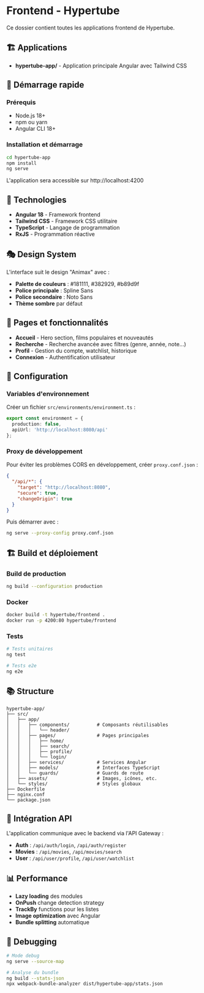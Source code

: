 # Frontend - Hypertube

Ce dossier contient toutes les applications frontend de Hypertube.

## 🏗️ Applications

- **hypertube-app/** - Application principale Angular avec Tailwind CSS

## 🚀 Démarrage rapide

### Prérequis
- Node.js 18+
- npm ou yarn
- Angular CLI 18+

### Installation et démarrage

```bash
cd hypertube-app
npm install
ng serve
```

L'application sera accessible sur http://localhost:4200

## 🎨 Technologies

- **Angular 18** - Framework frontend
- **Tailwind CSS** - Framework CSS utilitaire
- **TypeScript** - Langage de programmation
- **RxJS** - Programmation réactive

## 🎭 Design System

L'interface suit le design "Animax" avec :
- **Palette de couleurs** : #181111, #382929, #b89d9f
- **Police principale** : Spline Sans
- **Police secondaire** : Noto Sans
- **Thème sombre** par défaut

## 📱 Pages et fonctionnalités

- **Accueil** - Hero section, films populaires et nouveautés
- **Recherche** - Recherche avancée avec filtres (genre, année, note...)
- **Profil** - Gestion du compte, watchlist, historique
- **Connexion** - Authentification utilisateur

## 🔧 Configuration

### Variables d'environnement

Créer un fichier `src/environments/environment.ts` :

```typescript
export const environment = {
  production: false,
  apiUrl: 'http://localhost:8080/api'
};
```

### Proxy de développement

Pour éviter les problèmes CORS en développement, créer `proxy.conf.json` :

```json
{
  "/api/*": {
    "target": "http://localhost:8080",
    "secure": true,
    "changeOrigin": true
  }
}
```

Puis démarrer avec :
```bash
ng serve --proxy-config proxy.conf.json
```

## 🏗️ Build et déploiement

### Build de production
```bash
ng build --configuration production
```

### Docker
```bash
docker build -t hypertube/frontend .
docker run -p 4200:80 hypertube/frontend
```

### Tests
```bash
# Tests unitaires
ng test

# Tests e2e
ng e2e
```

## 📚 Structure

```
hypertube-app/
├── src/
│   ├── app/
│   │   ├── components/          # Composants réutilisables
│   │   │   └── header/
│   │   ├── pages/               # Pages principales
│   │   │   ├── home/
│   │   │   ├── search/
│   │   │   ├── profile/
│   │   │   └── login/
│   │   ├── services/            # Services Angular
│   │   ├── models/              # Interfaces TypeScript
│   │   └── guards/              # Guards de route
│   ├── assets/                  # Images, icônes, etc.
│   └── styles/                  # Styles globaux
├── Dockerfile
├── nginx.conf
└── package.json
```

## 🔗 Intégration API

L'application communique avec le backend via l'API Gateway :

- **Auth** : `/api/auth/login`, `/api/auth/register`
- **Movies** : `/api/movies`, `/api/movies/search`
- **User** : `/api/user/profile`, `/api/user/watchlist`

## 📊 Performance

- **Lazy loading** des modules
- **OnPush** change detection strategy
- **TrackBy** functions pour les listes
- **Image optimization** avec Angular
- **Bundle splitting** automatique

## 🐛 Debugging

```bash
# Mode debug
ng serve --source-map

# Analyse du bundle
ng build --stats-json
npx webpack-bundle-analyzer dist/hypertube-app/stats.json
``` 